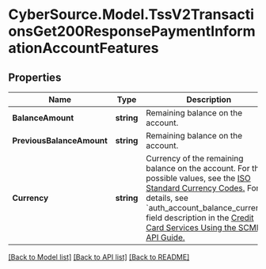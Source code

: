 # CyberSource.Model.TssV2TransactionsGet200ResponsePaymentInformationAccountFeatures
## Properties

Name | Type | Description | Notes
------------ | ------------- | ------------- | -------------
**BalanceAmount** | **string** | Remaining balance on the account.  | [optional] 
**PreviousBalanceAmount** | **string** | Remaining balance on the account.  | [optional] 
**Currency** | **string** | Currency of the remaining balance on the account. For the possible values, see the [ISO Standard Currency Codes.](http://apps.cybersource.com/library/documentation/sbc/quickref/currencies.pdf)  For details, see &#x60;auth_account_balance_currency&#x60; field description in the [Credit Card Services Using the SCMP API Guide.](https://apps.cybersource.com/library/documentation/dev_guides/CC_Svcs_SCMP_API/html/wwhelp/wwhimpl/js/html/wwhelp.htm)  | [optional] 

[[Back to Model list]](../README.md#documentation-for-models) [[Back to API list]](../README.md#documentation-for-api-endpoints) [[Back to README]](../README.md)

